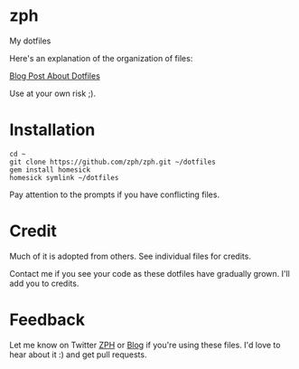 zph
===

My dotfiles

Here's an explanation of the organization of files:

[Blog Post About Dotfiles](https://blog.xargs.io/2013/02/getting-started-configuring-bashzsh/)

Use at your own risk ;).

Installation
===
```shell
cd ~
git clone https://github.com/zph/zph.git ~/dotfiles
gem install homesick
homesick symlink ~/dotfiles
```

Pay attention to the prompts if you have conflicting files.

Credit
===
Much of it is adopted from others.  See individual files for credits.

Contact me if you see your code as these dotfiles have gradually grown.  I'll add you to credits.

Feedback
===
Let me know on Twitter [ZPH](http://twitter.com/_ZPH) or [Blog](https://blog.xargs.io) if you're using these files. I'd love to hear about it :) and get pull requests.
